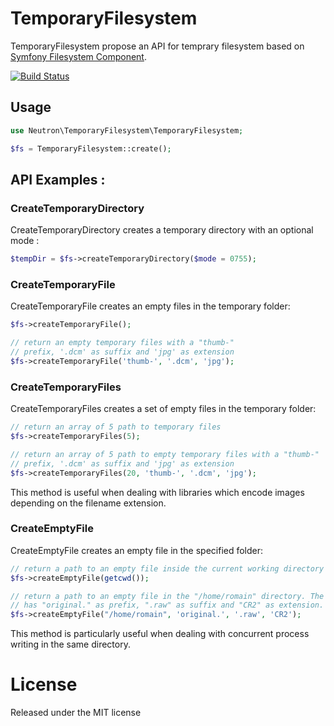 # TemporaryFilesystem

TemporaryFilesystem propose an API for temprary filesystem based on [Symfony
Filesystem Component](https://github.com/symfony/filesystem).

[![Build Status](https://travis-ci.org/romainneutron/Temporary-Filesystem.png?branch=master)](https://travis-ci.org/romainneutron/Temporary-Filesystem)

## Usage

```php
use Neutron\TemporaryFilesystem\TemporaryFilesystem;

$fs = TemporaryFilesystem::create();
```

## API Examples :

### CreateTemporaryDirectory

CreateTemporaryDirectory creates a temporary directory with an optional mode :

```php
$tempDir = $fs->createTemporaryDirectory($mode = 0755);
```

### CreateTemporaryFile

CreateTemporaryFile creates an empty files in the temporary folder:

```php
$fs->createTemporaryFile();

// return an empty temporary files with a "thumb-"
// prefix, '.dcm' as suffix and 'jpg' as extension
$fs->createTemporaryFile('thumb-', '.dcm', 'jpg');
```

### CreateTemporaryFiles

CreateTemporaryFiles creates a set of empty files in the temporary folder:

```php
// return an array of 5 path to temporary files
$fs->createTemporaryFiles(5);

// return an array of 5 path to empty temporary files with a "thumb-"
// prefix, '.dcm' as suffix and 'jpg' as extension
$fs->createTemporaryFiles(20, 'thumb-', '.dcm', 'jpg');
```

This method is useful when dealing with libraries which encode images
depending on the filename extension.

### CreateEmptyFile

CreateEmptyFile creates an empty file in the specified folder:

```php
// return a path to an empty file inside the current working directory
$fs->createEmptyFile(getcwd());

// return a path to an empty file in the "/home/romain" directory. The file
// has "original." as prefix, ".raw" as suffix and "CR2" as extension.
$fs->createEmptyFile("/home/romain", 'original.', '.raw', 'CR2');
```

This method is particularly useful when dealing with concurrent process
writing in the same directory.

# License

Released under the MIT license
